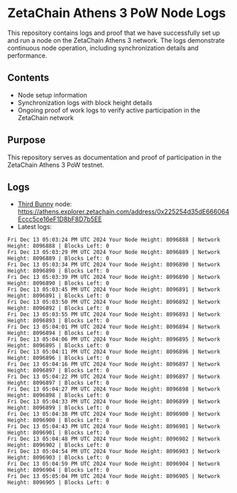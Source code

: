 # ZetaChain Athens 3 PoW Node Logs
This repository contains logs and proof that we have successfully set up and run a node on the ZetaChain Athens 3 network. The logs demonstrate continuous node operation, including synchronization details and performance.

## Contents
- Node setup information
- Synchronization logs with block height details
- Ongoing proof of work logs to verify active participation in the ZetaChain network

## Purpose
This repository serves as documentation and proof of participation in the ZetaChain Athens 3 PoW testnet.

## Logs

- [Third Bunny](https://thirdbunny.xyz/) node: https://athens.explorer.zetachain.com/address/0x225254d35dE666064Eccc5ce16eF1D8bF8D7b5EE
- Latest logs:
```
Fri Dec 13 05:03:24 PM UTC 2024 Your Node Height: 8096888 | Network Height: 8096888 | Blocks Left: 0
Fri Dec 13 05:03:29 PM UTC 2024 Your Node Height: 8096889 | Network Height: 8096889 | Blocks Left: 0
Fri Dec 13 05:03:34 PM UTC 2024 Your Node Height: 8096890 | Network Height: 8096890 | Blocks Left: 0
Fri Dec 13 05:03:39 PM UTC 2024 Your Node Height: 8096890 | Network Height: 8096890 | Blocks Left: 0
Fri Dec 13 05:03:45 PM UTC 2024 Your Node Height: 8096891 | Network Height: 8096891 | Blocks Left: 0
Fri Dec 13 05:03:50 PM UTC 2024 Your Node Height: 8096892 | Network Height: 8096892 | Blocks Left: 0
Fri Dec 13 05:03:55 PM UTC 2024 Your Node Height: 8096893 | Network Height: 8096893 | Blocks Left: 0
Fri Dec 13 05:04:01 PM UTC 2024 Your Node Height: 8096894 | Network Height: 8096894 | Blocks Left: 0
Fri Dec 13 05:04:06 PM UTC 2024 Your Node Height: 8096895 | Network Height: 8096895 | Blocks Left: 0
Fri Dec 13 05:04:11 PM UTC 2024 Your Node Height: 8096896 | Network Height: 8096896 | Blocks Left: 0
Fri Dec 13 05:04:16 PM UTC 2024 Your Node Height: 8096897 | Network Height: 8096897 | Blocks Left: 0
Fri Dec 13 05:04:22 PM UTC 2024 Your Node Height: 8096897 | Network Height: 8096897 | Blocks Left: 0
Fri Dec 13 05:04:27 PM UTC 2024 Your Node Height: 8096898 | Network Height: 8096898 | Blocks Left: 0
Fri Dec 13 05:04:33 PM UTC 2024 Your Node Height: 8096899 | Network Height: 8096899 | Blocks Left: 0
Fri Dec 13 05:04:38 PM UTC 2024 Your Node Height: 8096900 | Network Height: 8096900 | Blocks Left: 0
Fri Dec 13 05:04:43 PM UTC 2024 Your Node Height: 8096901 | Network Height: 8096901 | Blocks Left: 0
Fri Dec 13 05:04:48 PM UTC 2024 Your Node Height: 8096902 | Network Height: 8096902 | Blocks Left: 0
Fri Dec 13 05:04:54 PM UTC 2024 Your Node Height: 8096903 | Network Height: 8096903 | Blocks Left: 0
Fri Dec 13 05:04:59 PM UTC 2024 Your Node Height: 8096904 | Network Height: 8096904 | Blocks Left: 0
Fri Dec 13 05:05:04 PM UTC 2024 Your Node Height: 8096905 | Network Height: 8096905 | Blocks Left: 0
```

